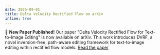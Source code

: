 ```yaml
---
date: 2025-09-01
title: Delta Velocity Rectified Flow on arXiv
inline: true
---
```


🎉 **New Paper Published!** Our paper "Delta Velocity Rectified Flow for Text-to-Image Editing" is now available on arXiv. This work introduces DVRF, a novel inversion-free, path-aware editing framework for text-to-image editing within rectified flow models. [Read the paper](https://arxiv.org/abs/2509.05342)
